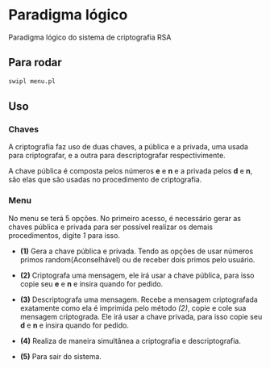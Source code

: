 # Paradigma lógico

Paradigma lógico do sistema de criptografia RSA

## Para rodar 

```sh
swipl menu.pl
```

## Uso

### Chaves

A criptografia faz uso de duas chaves, a pública e a privada, uma usada para criptografar, e a outra para descriptografar respectivimente.

A chave pública é composta pelos números **e** e **n** e a privada pelos **d** e **n**, são elas que são usadas no procedimento de criptografia.

### Menu
No menu se terá 5 opções. No primeiro acesso, é necessário gerar as chaves pública e privada para ser possível realizar os demais procedimentos, digite *1* para isso.

- **(1)** Gera a chave pública e privada. Tendo as opções de usar números primos random(Aconselhável) ou de receber dois primos pelo usuário.

- **(2)** Criptografa uma mensagem, ele irá usar a chave pública, para isso copie seu **e** e **n** e insira quando for pedido.

- **(3)** Descriptografa uma mensagem. Recebe a mensagem criptografada exatamente como ela é imprimida pelo método *(2)*, copie e cole sua mensagem criptograda. Ele irá usar a chave privada, para isso copie seu **d** e **n** e insira quando for pedido.

- **(4)** Realiza de maneira simultânea a criptografia e descriptografia.

- **(5)** Para sair do sistema.
